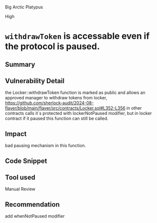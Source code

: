 Big Arctic Platypus

High

# `withdrawToken` is accessable even if the protocol is paused.

## Summary

## Vulnerability Detail
the Locker::withdrawToken function is marked as public and allows an approved manager to withdraw tokens from locker,
https://github.com/sherlock-audit/2024-08-flayer/blob/main/flayer/src/contracts/Locker.sol#L352-L356
in other contracts calls it`s protected with lockerNotPaused modifier, but in locker contract if it paused this function can still be called. 
## Impact
bad pausing mechanism in this function.
## Code Snippet

## Tool used

Manual Review

## Recommendation
add whenNotPaused modifier